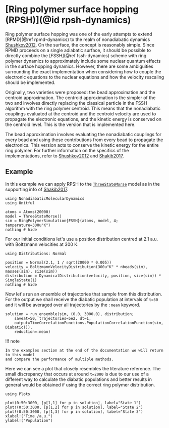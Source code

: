 # [Ring polymer surface hopping (RPSH)](@id rpsh-dynamics)

Ring polymer surface hopping was one of the early attempts to extend
[RPMD](@ref rpmd-dynamics) to
the realm of nonadiabatic dynamics [Shushkov2012](@cite).
On the surface, the concept is reasonably simple. Since RPMD proceeds on a single
adiabatic surface, it should be possible to directly combine the
[FSSH](@ref fssh-dynamics) scheme with ring
polymer dynamics to approximately include some nuclear quantum effects in the surface
hopping dynamics.
However, there are some ambiguities surrounding the exact implementation when
considering how to couple the electronic equations to the nuclear equations and how the
velocity rescaling should be implemented.

Originally, two varieties were proposed: the bead approximation and the
centroid approximation.
The centroid approximation is the simpler of the two and involves directly replacing
the classical particle in the FSSH algorithm with the ring polymer centroid.
This means that the nonadiabatic couplings evaluated at the centroid and
the centroid velocity are used to propagate the electronic equations, and the
kinetic energy is conserved on the centroid level.
This is the version that is implemented here.

The bead approximation involves evaluating the nonadiabatic couplings for every bead
and using these contributions from every bead to propagate the electronics.
This version acts to conserve the kinetic energy for the entire ring polymer.
For further information on the specifics of the implementations, refer to
[Shushkov2012](@cite) and [Shakib2017](@cite).

## Example

In this example we can apply RPSH to the [`ThreeStateMorse`](@ref) model as in the
supporting info of [Shakib2017](@cite).

```@example rpsh
using NonadiabaticMolecularDynamics
using Unitful

atoms = Atoms(20000)
model = ThreeStateMorse()
sim = RingPolymerSimulation{FSSH}(atoms, model, 4; temperature=300u"K")
nothing # hide
```

For our initial conditions let's use a position distribution centred at 2.1 a.u.
with Boltzmann velocities at 300 K.
```@example rpsh
using Distributions: Normal

position = Normal(2.1, 1 / sqrt(20000 * 0.005))
velocity = BoltzmannVelocityDistribution(300u"K" * nbeads(sim), masses(sim), size(sim))
distribution = DynamicalDistribution(velocity, position, size(sim)) * SingleState(1)
nothing # hide
```

Now let's run an ensemble of trajectories that sample from this distribution.
For the output we shall receive the diabatic population at intervals of `t=50`
and it will be averaged over all trajectories by the `:mean` keyword.
```@example rpsh
solution = run_ensemble(sim, (0.0, 3000.0), distribution;
    saveat=50, trajectories=5e2, dt=1,
    output=TimeCorrelationFunctions.PopulationCorrelationFunction(sim, Diabatic()),
    reduction=:mean)
```

!!! note

    In the examples section at the end of the documentation we will return to this model
    and compare the performance of multiple methods.

Here we can see a plot that closely resembles the literature reference. The small
discrepancy that occurs at around `t=2000` is due to our use of a different way
to calculate the diabatic populations and better results in general would be
obtained if using the correct ring polymer distribution.
```@example rpsh
using Plots

plot(0:50:3000, [p[1,1] for p in solution], label="State 1")
plot!(0:50:3000, [p[1,2] for p in solution], label="State 2")
plot!(0:50:3000, [p[1,3] for p in solution], label="State 3")
xlabel!("Time /a.u.")
ylabel!("Population")
```

